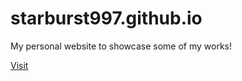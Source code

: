 # starburst997.github.io

My personal website to showcase some of my works!

[Visit](https://jd.boiv.in/)
